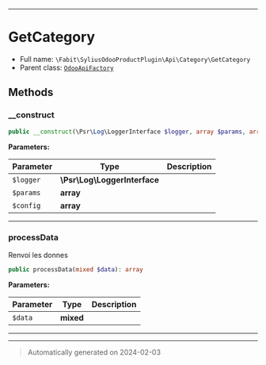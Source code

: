 ***

# GetCategory





* Full name: `\Fabit\SyliusOdooProductPlugin\Api\Category\GetCategory`
* Parent class: [`OdooApiFactory`](../../../SyliusOdooCorePlugin/OdooApiFactory.md)




## Methods


### __construct



```php
public __construct(\Psr\Log\LoggerInterface $logger, array $params, array $config = []): mixed
```








**Parameters:**

| Parameter | Type | Description |
|-----------|------|-------------|
| `$logger` | **\Psr\Log\LoggerInterface** |  |
| `$params` | **array** |  |
| `$config` | **array** |  |





***

### processData

Renvoi les donnes

```php
public processData(mixed $data): array
```








**Parameters:**

| Parameter | Type | Description |
|-----------|------|-------------|
| `$data` | **mixed** |  |





***


***
> Automatically generated on 2024-02-03
